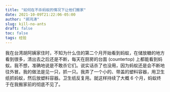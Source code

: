 ```yaml
---
title: "如何在不杀蚂蚁的情况下让他们搬家"
date: 2021-10-09T21:22:06-05:00
author: "郝鸿涛"
slug: kill-no-ants
draft: false
toc: false
tags: 经验
---
```

我在台湾胡阿姨家住时，不知为什么住的第二个月开始看到蚂蚁，在储放糖的地方看到很多，清出去之后还是不断，每天在厨房的台面 (countertop) 上都能看到蚂蚁。我不想，准确地说是不敢杀它们。说实话杀了也没用，因为蚂蚁还是会不断地往外冒。我的做法是见一只，抓一只。我弄了一个小的、带盖的塑料容器，用卫生纸抓蚂蚁，然后放塑料容器。卫生纸反复用。就这样持续了大概 6 个月，蚂蚁终于在我搬家前的彻底不见了。